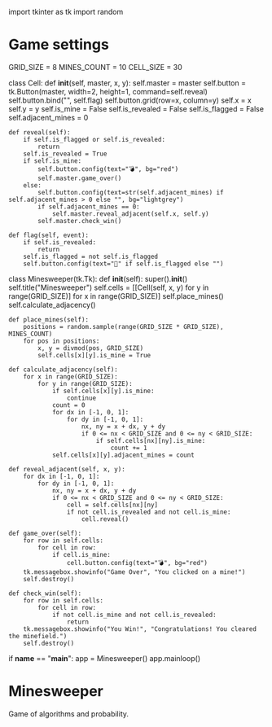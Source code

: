 import tkinter as tk
import random

# Game settings
GRID_SIZE = 8
MINES_COUNT = 10
CELL_SIZE = 30

class Cell:
    def __init__(self, master, x, y):
        self.master = master
        self.button = tk.Button(master, width=2, height=1, command=self.reveal)
        self.button.bind("<Button-3>", self.flag)
        self.button.grid(row=x, column=y)
        self.x = x
        self.y = y
        self.is_mine = False
        self.is_revealed = False
        self.is_flagged = False
        self.adjacent_mines = 0

    def reveal(self):
        if self.is_flagged or self.is_revealed:
            return
        self.is_revealed = True
        if self.is_mine:
            self.button.config(text="💣", bg="red")
            self.master.game_over()
        else:
            self.button.config(text=str(self.adjacent_mines) if self.adjacent_mines > 0 else "", bg="lightgrey")
            if self.adjacent_mines == 0:
                self.master.reveal_adjacent(self.x, self.y)
            self.master.check_win()

    def flag(self, event):
        if self.is_revealed:
            return
        self.is_flagged = not self.is_flagged
        self.button.config(text="🚩" if self.is_flagged else "")

class Minesweeper(tk.Tk):
    def __init__(self):
        super().__init__()
        self.title("Minesweeper")
        self.cells = [[Cell(self, x, y) for y in range(GRID_SIZE)] for x in range(GRID_SIZE)]
        self.place_mines()
        self.calculate_adjacency()

    def place_mines(self):
        positions = random.sample(range(GRID_SIZE * GRID_SIZE), MINES_COUNT)
        for pos in positions:
            x, y = divmod(pos, GRID_SIZE)
            self.cells[x][y].is_mine = True

    def calculate_adjacency(self):
        for x in range(GRID_SIZE):
            for y in range(GRID_SIZE):
                if self.cells[x][y].is_mine:
                    continue
                count = 0
                for dx in [-1, 0, 1]:
                    for dy in [-1, 0, 1]:
                        nx, ny = x + dx, y + dy
                        if 0 <= nx < GRID_SIZE and 0 <= ny < GRID_SIZE:
                            if self.cells[nx][ny].is_mine:
                                count += 1
                self.cells[x][y].adjacent_mines = count

    def reveal_adjacent(self, x, y):
        for dx in [-1, 0, 1]:
            for dy in [-1, 0, 1]:
                nx, ny = x + dx, y + dy
                if 0 <= nx < GRID_SIZE and 0 <= ny < GRID_SIZE:
                    cell = self.cells[nx][ny]
                    if not cell.is_revealed and not cell.is_mine:
                        cell.reveal()

    def game_over(self):
        for row in self.cells:
            for cell in row:
                if cell.is_mine:
                    cell.button.config(text="💣", bg="red")
        tk.messagebox.showinfo("Game Over", "You clicked on a mine!")
        self.destroy()

    def check_win(self):
        for row in self.cells:
            for cell in row:
                if not cell.is_mine and not cell.is_revealed:
                    return
        tk.messagebox.showinfo("You Win!", "Congratulations! You cleared the minefield.")
        self.destroy()

if __name__ == "__main__":
    app = Minesweeper()
    app.mainloop()
# Minesweeper
Game of algorithms and probability.
